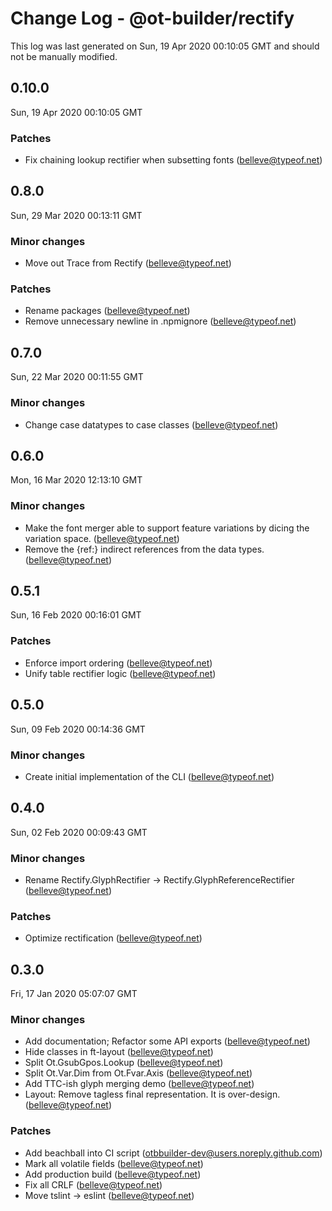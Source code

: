 # Change Log - @ot-builder/rectify

This log was last generated on Sun, 19 Apr 2020 00:10:05 GMT and should not be manually modified.

<!-- Start content -->

## 0.10.0

Sun, 19 Apr 2020 00:10:05 GMT

### Patches

- Fix chaining lookup rectifier when subsetting fonts (belleve@typeof.net)

## 0.8.0
Sun, 29 Mar 2020 00:13:11 GMT

### Minor changes

- Move out Trace from Rectify (belleve@typeof.net)
### Patches

- Rename packages (belleve@typeof.net)
- Remove unnecessary newline in .npmignore (belleve@typeof.net)
## 0.7.0
Sun, 22 Mar 2020 00:11:55 GMT

### Minor changes

- Change case datatypes to case classes (belleve@typeof.net)
## 0.6.0
Mon, 16 Mar 2020 12:13:10 GMT

### Minor changes

- Make the font merger able to support feature variations by dicing the variation space. (belleve@typeof.net)
- Remove the {ref:} indirect references from the data types. (belleve@typeof.net)
## 0.5.1
Sun, 16 Feb 2020 00:16:01 GMT

### Patches

- Enforce import ordering (belleve@typeof.net)
- Unify table rectifier logic (belleve@typeof.net)
## 0.5.0
Sun, 09 Feb 2020 00:14:36 GMT

### Minor changes

- Create initial implementation of the CLI (belleve@typeof.net)
## 0.4.0
Sun, 02 Feb 2020 00:09:43 GMT

### Minor changes

- Rename Rectify.GlyphRectifier -> Rectify.GlyphReferenceRectifier (belleve@typeof.net)
### Patches

- Optimize rectification (belleve@typeof.net)
## 0.3.0
Fri, 17 Jan 2020 05:07:07 GMT

### Minor changes

- Add documentation; Refactor some API exports (belleve@typeof.net)
- Hide classes in ft-layout (belleve@typeof.net)
- Split Ot.GsubGpos.Lookup (belleve@typeof.net)
- Split Ot.Var.Dim from Ot.Fvar.Axis (belleve@typeof.net)
- Add TTC-ish glyph merging demo (belleve@typeof.net)
- Layout: Remove tagless final representation. It is over-design. (belleve@typeof.net)
### Patches

- Add beachball into CI script (otbbuilder-dev@users.noreply.github.com)
- Mark all volatile fields (belleve@typeof.net)
- Add production build (belleve@typeof.net)
- Fix all CRLF (belleve@typeof.net)
- Move tslint -> eslint (belleve@typeof.net)
